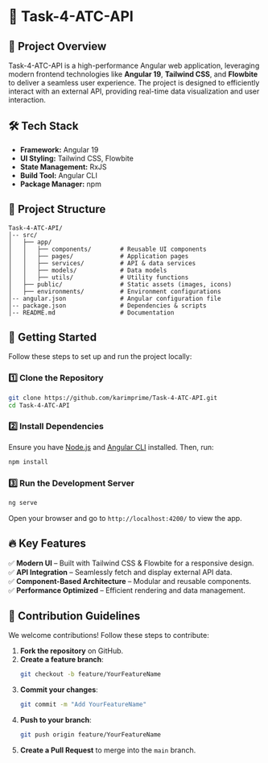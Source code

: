 # 🚀 Task-4-ATC-API

## 📌 Project Overview

Task-4-ATC-API is a high-performance Angular web application, leveraging modern frontend technologies like **Angular 19**, **Tailwind CSS**, and **Flowbite** to deliver a seamless user experience. The project is designed to efficiently interact with an external API, providing real-time data visualization and user interaction.

## 🛠 Tech Stack

- **Framework:** Angular 19
- **UI Styling:** Tailwind CSS, Flowbite
- **State Management:** RxJS
- **Build Tool:** Angular CLI
- **Package Manager:** npm

## 📂 Project Structure

```
Task-4-ATC-API/
│-- src/
│   ├── app/
│   │   ├── components/        # Reusable UI components
│   │   ├── pages/             # Application pages
│   │   ├── services/          # API & data services
│   │   ├── models/            # Data models
│   │   ├── utils/             # Utility functions
│   ├── public/                # Static assets (images, icons)
│   ├── environments/          # Environment configurations
│-- angular.json               # Angular configuration file
│-- package.json               # Dependencies & scripts
│-- README.md                  # Documentation
```

## 🚀 Getting Started

Follow these steps to set up and run the project locally:

### 1️⃣ Clone the Repository
```bash
git clone https://github.com/karimprime/Task-4-ATC-API.git
cd Task-4-ATC-API
```

### 2️⃣ Install Dependencies
Ensure you have [Node.js](https://nodejs.org/) and [Angular CLI](https://angular.io/cli) installed. Then, run:
```bash
npm install
```

### 3️⃣ Run the Development Server
```bash
ng serve
```
Open your browser and go to `http://localhost:4200/` to view the app.

## 🔥 Key Features

✅ **Modern UI** – Built with Tailwind CSS & Flowbite for a responsive design.  
✅ **API Integration** – Seamlessly fetch and display external API data.  
✅ **Component-Based Architecture** – Modular and reusable components.  
✅ **Performance Optimized** – Efficient rendering and data management.  

## 👥 Contribution Guidelines

We welcome contributions! Follow these steps to contribute:

1. **Fork the repository** on GitHub.
2. **Create a feature branch**:
   ```bash
   git checkout -b feature/YourFeatureName
   ```
3. **Commit your changes**:
   ```bash
   git commit -m "Add YourFeatureName"
   ```
4. **Push to your branch**:
   ```bash
   git push origin feature/YourFeatureName
   ```
5. **Create a Pull Request** to merge into the `main` branch.

